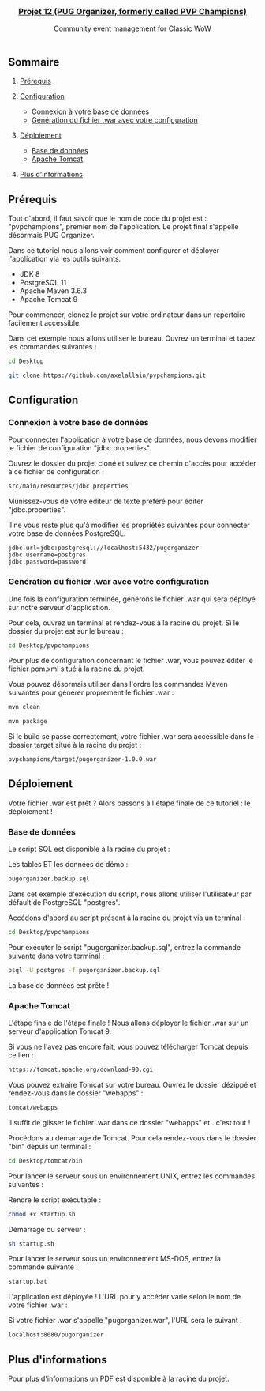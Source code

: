 <!-- LOGO DU PROJET -->
<br />
<p align="center">
  <a href="https://github.com/axelallain/pvpchampions">
    <h3 align="center">Projet 12 (PUG Organizer, formerly called PVP Champions)</h3>
  </a>

  <p align="center">
    Community event management for Classic WoW
    <br />
    <br />
  </p>
</p>



<!-- SOMMAIRE -->
## Sommaire

1. [Prérequis](#prérequis)
2. [Configuration](#configuration)
    * [Connexion à votre base de données](#connexion-à-votre-base-de-données)
    * [Génération du fichier .war avec votre configuration](#génération-du-fichier-war-avec-votre-configuration) 
    
3. [Déploiement](#déploiement)
    * [Base de données](#base-de-données)
    * [Apache Tomcat](#apache-tomcat)
    
4. [Plus d'informations](#plus-dinformations)

<!-- PRÉREQUIS -->
## Prérequis

Tout d'abord, il faut savoir que le nom de code du projet est : "pvpchampions", premier nom de l'application.
Le projet final s'appelle désormais PUG Organizer.

Dans ce tutoriel nous allons voir comment configurer et déployer l'application via les outils suivants.

* JDK 8
* PostgreSQL 11
* Apache Maven 3.6.3
* Apache Tomcat 9

Pour commencer, clonez le projet sur votre ordinateur dans un repertoire facilement accessible.

Dans cet exemple nous allons utiliser le bureau. Ouvrez un terminal et tapez les commandes suivantes :

```sh
cd Desktop
```
```sh
git clone https://github.com/axelallain/pvpchampions.git
```

<!-- CONFIGURATION -->
## Configuration

### Connexion à votre base de données

Pour connecter l'application à votre base de données, nous devons modifier le fichier de configuration "jdbc.properties".

Ouvrez le dossier du projet cloné et suivez ce chemin d'accès pour accéder à ce fichier de configuration :
```sh
src/main/resources/jdbc.properties
```
Munissez-vous de votre éditeur de texte préféré pour éditer "jdbc.properties".

Il ne vous reste plus qu'à modifier les propriétés suivantes pour connecter votre base de données PostgreSQL.
```properties
jdbc.url=jdbc:postgresql://localhost:5432/pugorganizer
jdbc.username=postgres
jdbc.password=password
```

### Génération du fichier .war avec votre configuration

Une fois la configuration terminée, générons le fichier .war qui sera déployé sur notre serveur d'application.

Pour cela, ouvrez un terminal et rendez-vous à la racine du projet. Si le dossier du projet est sur le bureau :
```sh
cd Desktop/pvpchampions
```

Pour plus de configuration concernant le fichier .war, vous pouvez éditer le fichier pom.xml situé à la racine du projet.

Vous pouvez désormais utiliser dans l'ordre les commandes Maven suivantes pour générer proprement le fichier .war :
```sh
mvn clean
```
```sh
mvn package
```

Si le build se passe correctement, votre fichier .war sera accessible dans le dossier target situé à la racine du projet :
```sh
pvpchampions/target/pugorganizer-1.0.0.war
```

<!-- DÉPLOIEMENT -->
## Déploiement

Votre fichier .war est prêt ? Alors passons à l'étape finale de ce tutoriel : le déploiement !

### Base de données

Le script SQL est disponible à la racine du projet :

Les tables ET les données de démo :
```sh
pugorganizer.backup.sql
```

Dans cet exemple d'exécution du script, nous allons utiliser l'utilisateur par défault de PostgreSQL "postgres".

Accédons d'abord au script présent à la racine du projet via un terminal :
```sh
cd Desktop/pvpchampions
```

Pour exécuter le script "pugorganizer.backup.sql", entrez la commande suivante dans votre terminal :

```sh
psql -U postgres -f pugorganizer.backup.sql
```

La base de données est prête !

### Apache Tomcat

L'étape finale de l'étape finale ! Nous allons déployer le fichier .war sur un serveur d'application Tomcat 9.

Si vous ne l'avez pas encore fait, vous pouvez télécharger Tomcat depuis ce lien :
```sh
https://tomcat.apache.org/download-90.cgi
```

Vous pouvez extraire Tomcat sur votre bureau. Ouvrez le dossier dézippé et rendez-vous dans le dossier "webapps" :
```sh
tomcat/webapps
```

Il suffit de glisser le fichier .war dans ce dossier "webapps" et.. c'est tout !

Procédons au démarrage de Tomcat. Pour cela rendez-vous dans le dossier "bin" depuis un terminal :
```sh
cd Desktop/tomcat/bin
```

Pour lancer le serveur sous un environnement UNIX, entrez les commandes suivantes :

Rendre le script exécutable :
```sh
chmod +x startup.sh
```

Démarrage du serveur :
```sh
sh startup.sh
```

Pour lancer le serveur sous un environnement MS-DOS, entrez la commande suivante :
```sh
startup.bat
```

L'application est déployée ! L'URL pour y accéder varie selon le nom de votre fichier .war :

Si votre fichier .war s'appelle "pugorganizer.war", l'URL sera le suivant :
```sh
localhost:8080/pugorganizer
```

<!-- PLUS D'INFORMATIONS -->
## Plus d'informations

Pour plus d'informations un PDF est disponible à la racine du projet.
